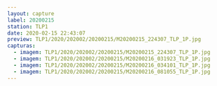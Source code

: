 ```yaml
---
layout: capture
label: 20200215
station: TLP1
date: 2020-02-15 22:43:07
preview: TLP1/2020/202002/20200215/M20200215_224307_TLP_1P.jpg
capturas:
  - imagem: TLP1/2020/202002/20200215/M20200215_224307_TLP_1P.jpg
  - imagem: TLP1/2020/202002/20200215/M20200216_031923_TLP_1P.jpg
  - imagem: TLP1/2020/202002/20200215/M20200216_034101_TLP_1P.jpg
  - imagem: TLP1/2020/202002/20200215/M20200216_081055_TLP_1P.jpg
---
```

